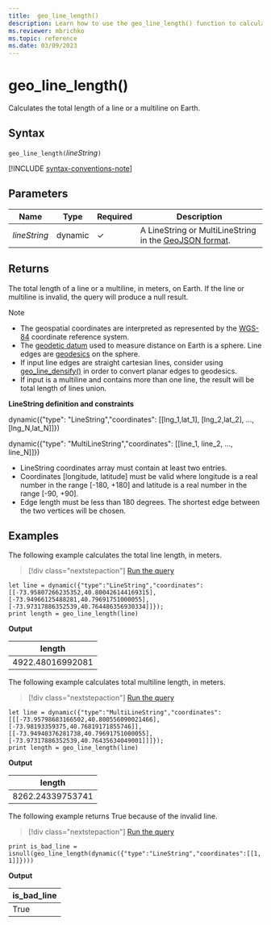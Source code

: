 ```yaml
---
title:  geo_line_length()
description: Learn how to use the geo_line_length() function to calculate the total length of a line string or a multiline string on Earth.
ms.reviewer: mbrichko
ms.topic: reference
ms.date: 03/09/2023
---
```

# geo_line_length()

Calculates the total length of a line or a multiline on Earth.

## Syntax

`geo_line_length(`*lineString*`)`

[!INCLUDE [syntax-conventions-note](../../includes/syntax-conventions-note.md)]

## Parameters

|Name|Type|Required|Description|
|--|--|--|--|
| *lineString* | dynamic | &check; | A LineString or MultiLineString in the [GeoJSON format](https://tools.ietf.org/html/rfc7946).|

## Returns

The total length of a line or a multiline, in meters, on Earth. If the line or multiline is invalid, the query will produce a null result.

> [!NOTE]
>
> * The geospatial coordinates are interpreted as represented by the [WGS-84](https://earth-info.nga.mil/index.php?dir=wgs84&action=wgs84) coordinate reference system.
> * The [geodetic datum](https://en.wikipedia.org/wiki/Geodetic_datum) used to measure distance on Earth is a sphere. Line edges are [geodesics](https://en.wikipedia.org/wiki/Geodesic) on the sphere.
> * If input line edges are straight cartesian lines, consider using [geo_line_densify()](geo-line-densify-function.md) in order to convert planar edges to geodesics.
> * If input is a multiline and contains more than one line, the result will be total length of lines union.

**LineString definition and constraints**

dynamic({"type": "LineString","coordinates": [[lng_1,lat_1], [lng_2,lat_2], ..., [lng_N,lat_N]]})

dynamic({"type": "MultiLineString","coordinates": [[line_1, line_2, ..., line_N]]})

* LineString coordinates array must contain at least two entries.
* Coordinates [longitude, latitude] must be valid where longitude is a real number in the range [-180, +180] and latitude is a real number in the range [-90, +90].
* Edge length must be less than 180 degrees. The shortest edge between the two vertices will be chosen.

## Examples

The following example calculates the total line length, in meters.

> [!div class="nextstepaction"]
> <a href="https://dataexplorer.azure.com/clusters/help/databases/Samples?query=H4sIAAAAAAAAAz2PywqDMBBF9/0KyUrBSh6TSWLpH3TXpYiIBhuwUWw2UvrvTSp0VjOXw+XMbEM2O2+zazbuvn+6IX+TsK+W1OQW83vYnJ9ISYZl2Ubn+2BfpG6asxKVkZoqjsiFFJKXQCtNKXBkAAyNYLItDw4MIuMStOaaJU4ZNExJRuPIP6YEU1pj7JLC/DAESHcso0JA236Ky2mNQtHZ+ik8ovVkly490B1JnvbiCytjJ77WAAAA" target="_blank">Run the query</a>

```kusto
let line = dynamic({"type":"LineString","coordinates":[[-73.95807266235352,40.800426144169315],[-73.94966125488281,40.79691751000055],[-73.97317886352539,40.764486356930334]]});
print length = geo_line_length(line)
```

**Output**

|length|
|---|
|4922.48016992081|

The following example calculates total multiline length, in meters.

> [!div class="nextstepaction"]
> <a href="https://dataexplorer.azure.com/clusters/help/databases/Samples?query=H4sIAAAAAAAAAzWPy2rDMBBF9/kKo1UCThh5NA8l9A/aVZdGhJAIV+DKIVEXofTfK8dkN4/DnTljLM2Ycmzemssjn77Tef1ryuMazd58/IwlvdflZ7mlPJjWnKfpdkn5VOLd7Pu+3wruPIlXVrTMBF3rYKcARAweoLOOObQLp9YjkkehGRKuvRWrROI4VGihnHeAwp1aQX2CnitHFmCOfYUJWlFlpI7QL3kOidGBq3dtCOFvc1hd69/VL+ahfFXDIU7HWfa4TNZzvfkHgvHPoQIBAAA=" target="_blank">Run the query</a>

```kusto
let line = dynamic({"type":"MultiLineString","coordinates":[[[-73.95798683166502,40.800556090021466],[-73.98193359375,40.76819171855746]],[[-73.94940376281738,40.79691751000055],[-73.97317886352539,40.76435634049001]]]});
print length = geo_line_length(line)
```

**Output**

|length|
|---|
|8262.24339753741|

The following example returns True because of the invalid line.

> [!div class="nextstepaction"]
> <a href="https://dataexplorer.azure.com/clusters/help/databases/Samples?query=H4sIAAAAAAAAAysoyswrUcgsjk9KTInPycxLVbAF8vJKc3I00lPzwSLxOal56SUZGimVeYm5mcka1UollQWpSlZKPkDJ4BKgAelKOkrJ+flFKZl5iSWpxUpW0dGGOgqGsbG1mpqaAAO8tvRiAAAA" target="_blank">Run the query</a>

```kusto
print is_bad_line = isnull(geo_line_length(dynamic({"type":"LineString","coordinates":[[1, 1]]})))
```

**Output**

|is_bad_line|
|---|
|True|
